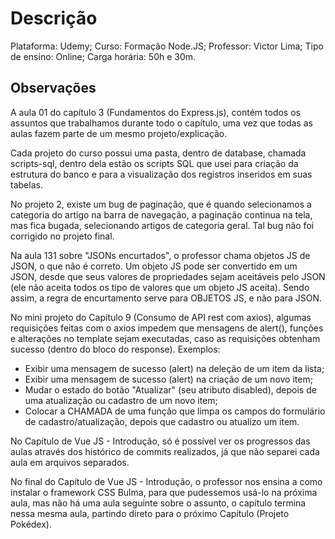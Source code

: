 # Descrição
Plataforma: Udemy;
Curso: Formação Node.JS;
Professor: Victor Lima;
Tipo de ensino: Online;
Carga horária: 50h e 30m.

## Observações
A aula 01 do capítulo 3 (Fundamentos do Express.js), contém todos os assuntos
que trabalhamos durante todo o capítulo, uma vez que todas as aulas fazem parte
de um mesmo projeto/explicação.

Cada projeto do curso possui uma pasta, dentro de database, chamada scripts-sql,
dentro dela estão os scripts SQL que usei para criação da estrutura do banco
e para a visualização dos registros inseridos em suas tabelas.

No projeto 2, existe um bug de paginação, que é quando selecionamos a categoria
do artigo na barra de navegação, a paginação continua na tela, mas fica bugada,
selecionando artigos de categoria geral. Tal bug não foi corrigido no projeto
final.

Na aula 131 sobre "JSONs encurtados", o professor chama objetos JS de JSON,
o que não é correto. Um objeto JS pode ser convertido em um JSON, desde que seus
valores de propriedades sejam aceitáveis pelo JSON (ele não aceita todos os tipo
de valores que um objeto JS aceita). Sendo assim, a regra de encurtamento serve
para OBJETOS JS, e não para JSON.

No mini projeto do Capítulo 9 (Consumo de API rest com axios), algumas
requisições feitas com o axios impedem que mensagens de alert(), funções e
alterações no template sejam executadas, caso as requisições obtenham sucesso
(dentro do bloco do response).
Exemplos:
* Exibir uma mensagem de sucesso (alert) na deleção de um item da lista;
* Exibir uma mensagem de sucesso (alert) na criação de um novo item;
* Mudar o estado do botão "Atualizar" (seu atributo disabled), depois de uma
atualização ou cadastro de um novo item;
* Colocar a CHAMADA de uma função que limpa os campos do formulário de
cadastro/atualização, depois que cadastro ou atualizo um item.

No Capítulo de Vue JS - Introdução, só é possível ver os progressos das aulas
através dos histórico de commits realizados, já que não separei cada aula em
arquivos separados.

No final do Capítulo de Vue JS - Introdução, o professor nos ensina a como 
instalar o framework CSS Bulma, para que pudessemos usá-lo na próxima aula,
mas não há uma aula seguinte sobre o assunto, o capítulo termina nessa mesma
aula, partindo direto para o próximo Capítulo (Projeto Pokédex).